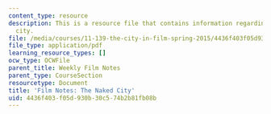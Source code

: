 ```yaml
---
content_type: resource
description: This is a resource file that contains information regarding the naked
  city.
file: /media/courses/11-139-the-city-in-film-spring-2015/4436f403f05d930b30c574b2b81fb08b_MIT11_139S15_TheNakedCity.pdf
file_type: application/pdf
learning_resource_types: []
ocw_type: OCWFile
parent_title: Weekly Film Notes
parent_type: CourseSection
resourcetype: Document
title: 'Film Notes: The Naked City'
uid: 4436f403-f05d-930b-30c5-74b2b81fb08b
---
```

